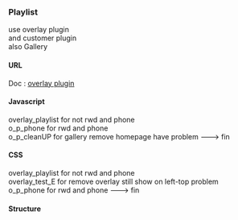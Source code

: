 ### Playlist ###  

use overlay plugin  
and customer plugin  
also Gallery  
  
#### URL ####  
Doc : [overlay plugin](https://support.brightcove.com/display-overlay-plugin)  

#### Javascript ###  
overlay_playlist for not rwd and phone  
o_p_phone        for     rwd and phone  
o_p_cleanUP      for gallery remove homepage have problem ---> fin  
  
#### CSS ####  
overlay_playlist for not rwd and phone  
overlay_test_E   for remove overlay still show on left-top problem  
o_p_phone        for     rwd and phone  ---> fin  
  
#### Structure ####  

